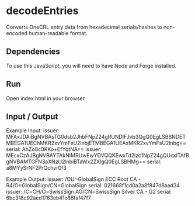 # decodeEntries

 Converts OneCRL entry data from hexadecimal serials/hashes to non-encoded human-readable format.
 
## Dependencies
To use this JavaScript, you will need to have Node and Forge installed.

## Run
Open index.html in your browser. 

## Input / Output

Example Input:
issuer: MFAxJDAiBgNVBAsTG0dsb2JhbFNpZ24gRUNDIFJvb3QgQ0EgLSBSNDETMBEGA1UEChMKR2xvYmFsU2lnbjETMBEGA1UEAxMKR2xvYmFsU2lnbg== serial: AhZo8c0KKo+EfYqtNA==
issuer: MEcxCzAJBgNVBAYTAkNIMRUwEwYDVQQKEwxTd2lzc1NpZ24gQUcxITAfBgNVBAMTGFN3aXNzU2lnbiBTaWx2ZXIgQ0EgLSBHMg== serial: a8MYySrNF2PrQchvr0f3

Example Output:
issuer: /OU=GlobalSign ECC Root CA - R4/O=GlobalSign/CN=GlobalSign serial: 021668f1cd0a2a8f847d8aad34
issuer: /C=CH/O=SwissSign AG/CN=SwissSign Silver CA - G2 serial: 6bc318c92acd1763eb41c86faf47f7
